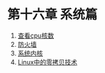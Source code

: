 # 第十六章  系统篇

1.  [查看cpu核数](cpu.md)
2.  [防火墙](firewall.md)
3.  [系统内核](core.md)
4.  [Linux中的零拷贝技术](zerocopy.md)